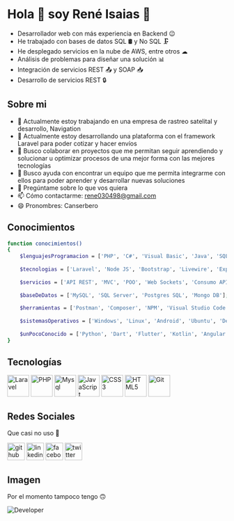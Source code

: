 # Hola 👋 soy René Isaias 🤗

- Desarrollador web con más experiencia en Backend 😉
- He trabajado con bases de datos SQL 🛢 y No SQL 🗜
- He desplegado servicios en la nube de AWS, entre otros ☁
- Análisis de problemas para diseñar una solución 📊
- Integración de servicios REST 📤 y SOAP 📥
- Desarrollo de servicios REST 🔒

## Sobre mi

- 🔭 Actualmente estoy trabajando en una empresa de rastreo satelital y desarrollo, Navigation
- 🌱 Actualmente estoy desarrollando una plataforma con el framework Laravel para poder cotizar y hacer envíos 
- 👯 Busco colaborar en proyectos que me permitan seguir aprendiendo y solucionar u optimizar procesos de una mejor forma con las mejores tecnologías
- 🤔 Busco ayuda con encontrar un equipo que me permita integrarme con ellos para poder aprender y desarrollar nuevas soluciones
- 💬 Pregúntame sobre lo que vos quiera
- 📫 Cómo contactarme: rene030498@gmail.com
- 😄 Pronombres: Canserbero

## Conocimientos

```bash
function conocimientos()
{        
    $lenguajesProgramacion = ['PHP', 'C#', 'Visual Basic', 'Java', 'SQL', 'JavaScript'];
    
    $tecnologias = ['Laravel', 'Node JS', 'Bootstrap', 'Livewire', 'Express JS', 'Git', 'CSS3', 'HTML5', 'Vue JS', 'Tailwind CSS', 'Git Bash', 'Word Press', 'AWS', 'Socket.IO', 'Laravel Echo', 'Blade', 'MaterializeCSS', 'Cloud 9', 'Apache', 'Ngix'];
    
    $servicios = ['API REST', 'MVC', 'POO', 'Web Sockets', 'Consumo API REST', 'Consumo API SOAP', 'Creación de webservices', 'JWT', 'JSON', 'Servidores', 'AWS EC2', 'AWS S3', 'SSH', 'Migración de información entre bases de datos', 'Stripe', 'Twilio'];
    
    $baseDeDatos = ['MySQL', 'SQL Server', 'Postgres SQL', 'Mongo DB'];
    
    $herramientas = ['Postman', 'Composer', 'NPM', 'Visual Studio Code', 'Navicat', 'MySql Workbench', 'Photoshop', 'Visual Studio', 'Net Beans', 'Android Studio', 'Php My Admin', 'Diaw', 'Mongo DB Compas', 'Git Bash', 'Blender', 'Word', 'Excel'];
    
    $sistemasOperativos = ['Windows', 'Linux', 'Android', 'Ubuntu', 'Debian', 'DeepingOS', 'ElementaryOS'];
    
    $unPocoConocido = ['Python', 'Dart', 'Flutter', 'Kotlin', 'Angular', 'Adobe XD', 'Codeigniter', 'Arduino', '.Net'];
}
```

## Tecnologías

<img height=50 title="Laravel" src="https://cdn.jsdelivr.net/gh/devicons/devicon/icons/laravel/laravel-plain-wordmark.svg"/>     <img height=50 title="PHP" src="https://cdn.jsdelivr.net/gh/devicons/devicon/icons/php/php-plain.svg"/>     <img height=50 title="Mysql" src="https://cdn.jsdelivr.net/gh/devicons/devicon/icons/mysql/mysql-plain-wordmark.svg"/>     <img height=50 title="JavaScript" src="https://cdn.jsdelivr.net/gh/devicons/devicon/icons/javascript/javascript-original.svg"/>     <img height=50 title="CSS3" src="https://cdn.jsdelivr.net/gh/devicons/devicon/icons/css3/css3-original.svg"/>     <img height=50 title="HTML5" src="https://cdn.jsdelivr.net/gh/devicons/devicon/icons/html5/html5-original.svg"/>     <img height=50 title="Git" src="https://cdn.jsdelivr.net/gh/devicons/devicon/icons/git/git-plain.svg"/>

## Redes Sociales
Que casi no uso 🥴

[<img src='https://cdn.jsdelivr.net/npm/simple-icons@3.0.1/icons/github.svg' alt='github' height='40'>](https://github.com/ReneIsaias)  [<img src='https://cdn.jsdelivr.net/npm/simple-icons@3.0.1/icons/linkedin.svg' alt='linkedin' height='40'>](https://www.linkedin.com/in/ren%C3%A9-isaias-mateos-b7a588210/)  [<img src='https://cdn.jsdelivr.net/npm/simple-icons@3.0.1/icons/facebook.svg' alt='facebook' height='40'>](https://www.facebook.com/reneIsaiasM/)  [<img src='https://cdn.jsdelivr.net/npm/simple-icons@3.0.1/icons/twitter.svg' alt='twitter' height='40'>](https://github.com/ReneIsaias)

## Imagen
Por el momento tampoco tengo 🙃

![Developer](https://w.wallhaven.cc/full/3k/wallhaven-3k2y79.jpg)
